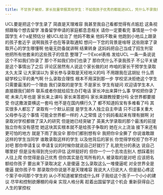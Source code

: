 ```yaml
---
title: 不甘孩子被拒，家长批量举报其他学生：不如我孩子优秀的都能进UCL，凭什么不录我们？
---
```

UCL要是把这个学生录了
简直是天理难容
我甚至我自己看都觉得有点尴尬
这条视频跟每个想去留学
准备留学申请的家庭都息息相关
请你一定要看完
事情是一个中国学生
4个a星预估分
被UCL给治了
他妈不敢亲
他妈不敢亲
他跑到小地瓜上跟录的孩子套近乎
说啊我孩子也在等录取通知
想问一下您的背景是啥呀
这些刚拿了录取开心的学生哪懂啊
他毫无防备就讲啊
结果转身
这妈妈把自己当成了招生判官
他把所有他套来的这些孩子的信息
整理了一个Excel表格
发给UCL
一条一条说说这个不如我们你录了
那个不如我们你们也录了
那你凭什么不录我孩子
不公平关键是这个事情出了之后
评论区居然有人说这个家长做的对
咋咱的家长干预学生录取太久太深
让大家误以为
家长参与录取是天经地义的吗
不用跟我在这胡扯
什么质疑学校公平的勇气啊
什么录取合理性
根本不用深到那一步
学校坚决拒绝这个学生
只需要最浅的一个理由
我们录取的是学生
不是家长
学生有疑问
欢迎请学生本人直接跟我们邮件
联系或者你就给招生办打电话
家长冲出来算什么事
学校把你录了呢
未来几年也是
家长来上课吗
家长来答题吗
家长来跟教授要分吗
全世界都要接受
你这撒泼耍横这一套吗
他不是在国内横行久了
都不知道妈宝有多难看了吗
其实很多人都忘了
录取有一个默认前提
是学生本人独立自主申请
只不过事关重大
父母参与这个事情
可能全世界都一样的
人之常情
这个妈妈看起来有理有据啊
对录取对学校都做了深入的研究
但是她已经突破了
英美大学录取的那个最浅的前提
独立你有没有感觉
她这块其实根本就不是给孩子争取的
她在火上浇油
接下来还有更可怕的地方
就是下雨了我没伞
那你们都别想有伞
我把你伞全撕了
你说谁敢跟这样的学生当同学
谁敢录取这样的学生
以及他背后的家长
你觉得学校拒了你不对对吧
那你申请复议
申请复议的时候你就说自己好就行了
礼貌充分的表达
说自己哪里好
但是没有得到充分的评估
这样挺好的
但你一个一个去攻击别人
想踩着别人往上爬
你觉得是自己优秀
但你其实是在骂所有的人
被录取的是对吧
应该把名额给你孩子
要出来下录取决定
人是傻逼
怎么录取这么一堆傻逼呢
对全世界全是傻逼
就你孩子牛
那录取你你说是不是天理难容
我说大人归说大人
但是挺心疼这个案子中间那个学生的
从小不知道被掌控成什么样
子我给这个孩子一个小小的建议
尽早和控制欲爆棚的母亲
实现人格分离
趁着出国留学这个机会
重新获得自己人生的掌控权
